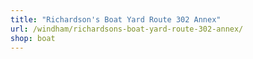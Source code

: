 ```yaml
---
title: "Richardson's Boat Yard Route 302 Annex"
url: /windham/richardsons-boat-yard-route-302-annex/
shop: boat
---
```

